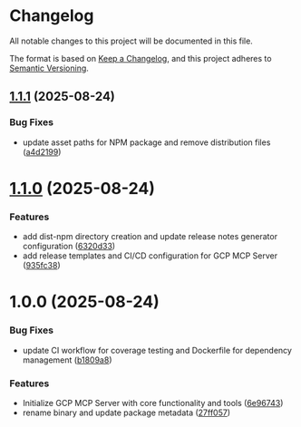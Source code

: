 # Changelog

All notable changes to this project will be documented in this file.

The format is based on [Keep a Changelog](https://keepachangelog.com/en/1.0.0/),
and this project adheres to [Semantic Versioning](https://semver.org/spec/v2.0.0.html).

## [1.1.1](https://github.com/StartupManch/gcp-mcp-server/compare/v1.1.0...v1.1.1) (2025-08-24)


### Bug Fixes

* update asset paths for NPM package and remove distribution files ([a4d2199](https://github.com/StartupManch/gcp-mcp-server/commit/a4d2199e76e691547eb4a03a6a20a6e0f97d3121))

# [1.1.0](https://github.com/StartupManch/gcp-mcp-server/compare/v1.0.0...v1.1.0) (2025-08-24)


### Features

* add dist-npm directory creation and update release notes generator configuration ([6320d33](https://github.com/StartupManch/gcp-mcp-server/commit/6320d338e147bd929d88d8dc3d18d8614e46a7af))
* add release templates and CI/CD configuration for GCP MCP Server ([935fc38](https://github.com/StartupManch/gcp-mcp-server/commit/935fc383c5145ea8580ded204b5183d13a501973))

# 1.0.0 (2025-08-24)


### Bug Fixes

* update CI workflow for coverage testing and Dockerfile for dependency management ([b1809a8](https://github.com/StartupManch/gcp-mcp-server/commit/b1809a83b98b475d0e22cb3cae17131bff03fd83))


### Features

* Initialize GCP MCP Server with core functionality and tools ([6e96743](https://github.com/StartupManch/gcp-mcp-server/commit/6e9674337cc9f8b1bba8952030572a1ae1451ae5))
* rename binary and update package metadata ([27ff057](https://github.com/StartupManch/gcp-mcp-server/commit/27ff0572b107ff3c3765a8c2b054a218e3bbe0b3))
